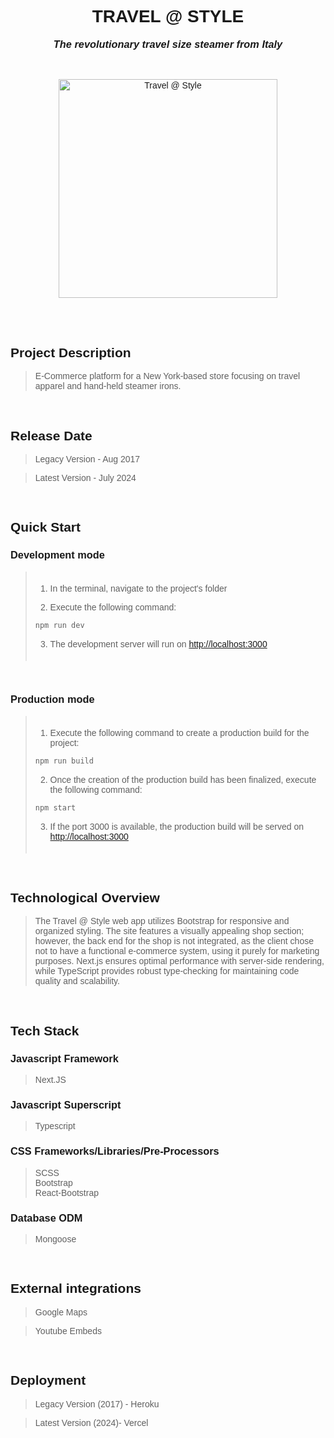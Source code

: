 <link rel="preconnect" href="https://fonts.googleapis.com">
<link rel="preconnect" href="https://fonts.gstatic.com" crossorigin>
<link href="https://fonts.googleapis.com/css2?family=Montserrat:ital,wght@0,100..900;1,100..900&display=swap" rel="stylesheet">

<div style='font-family: "Montserrat", sans-serif; font-optical-sizing: autoм font-weight: 400; font-style: normal;'>

<h1 align="center" style="text-transform: uppercase">TRAVEL @ STYLE</h1>
<h3 align="center" style="margin-top: 1px; text-align: center;" ><em>The revolutionary travel size steamer from Italy</em></h3>

<br />

<p align="center">
    <img style="height: 350px; width: auto" alt="Travel @ Style" src="https://github-repositories-images.s3.eu-central-1.amazonaws.com/travel.png">
</p>

<br />

<br />

<h2>Project Description</h2>

<blockquote>E-Commerce platform for a New York-based store focusing on travel apparel and hand-held steamer irons.</blockquote>

<br />

<h2>Release Date</h2>

<blockquote>Legacy Version - Aug 2017 </blockquote>
<blockquote>Latest Version - July 2024</blockquote>

<br />

<h2>Quick Start</h2>

<h3>Development mode</h3>

<blockquote style="padding-top:5px; padding-bottom: 5px">

1. In the terminal, navigate to the project's folder

2. Execute the following command:

```bash
npm run dev
```

3. The development server will run on [http://localhost:3000](http://localhost:3000)
</blockquote>

<br />

<h3>Production mode</h3>

<blockquote style="padding-top:5px; padding-bottom: 5px">

1. Execute the following command to create a production build for the project:
```bash
npm run build
```

2. Once the creation of the production build has been finalized, execute the following command:
```bash
npm start
```
3. If the port 3000 is available, the production build will be served on [http://localhost:3000](http://localhost:3000)
</blockquote>

<br />

<h2>Technological Overview</h2>

<blockquote>The Travel @ Style web app utilizes Bootstrap for responsive and organized styling. The site features a visually appealing shop section; however, the back end for the shop is not integrated, as the client chose not to have a functional e-commerce system, using it purely for marketing purposes. Next.js ensures optimal performance with server-side rendering, while TypeScript provides robust type-checking for maintaining code quality and scalability.</blockquote>

<br />

<h2>Tech Stack</h2>

<h3>Javascript Framework</h3> 

<blockquote>Next.JS</blockquote>

<h3>Javascript Superscript</h3> 

<blockquote>Typescript</blockquote>

<h3>CSS Frameworks/Libraries/Pre-Processors</h3>

<blockquote>
SCSS
<br />
Bootstrap
<br/>
React-Bootstrap
</blockquote>

<h3>Database ODM</h3>

<blockquote>Mongoose</blockquote>

<br />

<h2>External integrations</h2>

<blockquote>Google Maps</blockquote>
<blockquote>Youtube Embeds</blockquote>

<br />

<h2>Deployment</h2>

<blockquote>Legacy Version (2017) - Heroku</blockquote>
<blockquote>Latest Version (2024)- Vercel</blockquote>

<!-- <br /> -->
<!-- <h2>Specs</h2> -->
